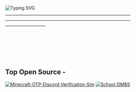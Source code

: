 <div style="display: flex; justify-content: space-between; flex-wrap: nowrap; width: 100%; max-width: 900px;">
  <div style="flex: 1 1 400px; max-width: 400px;">
    <img src="https://readme-typing-svg.demolab.com?font=Segoe+UI&size=35&pause=1000&color=FFFFFF&center=false&vCenter=false&width=500&lines=Spin" alt="Typing SVG" /> <br />
    ________________________________________________________________________________________________________________________________________________ <br />
    <br />
    <sub style="color:white; font-family:Segoe UI; font-size:12px;">
      <strong>Disclaimer:</strong> The content on this profile is provided for <br />
      informational and entertainment purposes only.‎‎ I am not responsible <br />
      for how others choose to use, interpret, or act upon any material shared here.<br /> 
      Use at your own risk.<br />
    </sub>
  </div>
</div>


## Top Open Source -
[![Minecraft-OTP-Discord-Verification-Sim](https://github-readme-stats.vercel.app/api/pin/?username=BackAgainSpin&repo=Minecraft-OTP-Discord-Verification-Sim&border_color=2563EB&bg_color=0D1117&title_color=58A6FF&text_color=8B949E&icon_color=58A6FF)](https://github.com/BackAgainSpin/Minecraft-OTP-Discord-Verification-Sim)
[![School-DMBS](https://github-readme-stats.vercel.app/api/pin/?username=BackAgainSpin&repo=School-DMBS&border_color=2563EB&bg_color=0D1117&title_color=58A6FF&text_color=8B949E&icon_color=58A6FF)](https://github.com/BackAgainSpin/School-DMBS)




